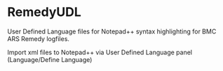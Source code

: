 # RemedyUDL
User Defined Language files for Notepad++ syntax highlighting for BMC ARS Remedy logfiles.

Import xml files to Notepad++ via User Defined Language panel (Language/Define Language)
